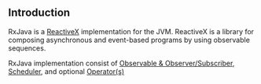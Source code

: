 ## Introduction

RxJava is a [ReactiveX](http://reactivex.io/intro.html) implementation for the JVM.
ReactiveX is a library for composing asynchronous and event-based programs by using observable sequences. 

RxJava implementation consist of [Observable & Observer/Subscriber](http://reactivex.io/documentation/observable.html), [Scheduler](http://reactivex.io/documentation/scheduler.html), and optional [Operator(s)](http://reactivex.io/documentation/operators.html)
